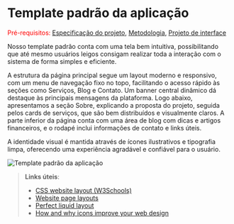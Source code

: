 # Template padrão da aplicação

<span style="color:red">Pré-requisitos: <a href="02-Especificacao.md"> Especificação do projeto</a></span>, <a href="03-Metodologia.md"> Metodologia</a>, <a href="04-Projeto-interface.md"> Projeto de interface</a>

Nosso template padrão conta com uma tela bem intuitiva, possibilitando que até mesmo usuários leigos consigam realizar toda a interação com o sistema de forma simples e eficiente.

A estrutura da página principal segue um layout moderno e responsivo, com um menu de navegação fixo no topo, facilitando o acesso rápido às seções como Serviços, Blog e Contato. Um banner central dinâmico dá destaque às principais mensagens da plataforma. Logo abaixo, apresentamos a seção Sobre, explicando a proposta do projeto, seguida pelos cards de serviços, que são bem distribuídos e visualmente claros. A parte inferior da página conta com uma área de blog com dicas e artigos financeiros, e o rodapé inclui informações de contato e links úteis.

A identidade visual é mantida através de ícones ilustrativos e tipografia limpa, oferecendo uma experiência agradável e confiável para o usuário.

![Template padrão da aplicação](images/TelasFront/home.png)
> **Links úteis**:
>
> - [CSS website layout (W3Schools)](https://www.w3schools.com/css/css_website_layout.asp)
> - [Website page layouts](http://www.cellbiol.com/bioinformatics_web_development/chapter-3-your-first-web-page-learning-html-and-css/website-page-layouts/)
> - [Perfect liquid layout](https://matthewjamestaylor.com/perfect-liquid-layouts)
> - [How and why icons improve your web design](https://usabilla.com/blog/how-and-why-icons-improve-you-web-design/)
